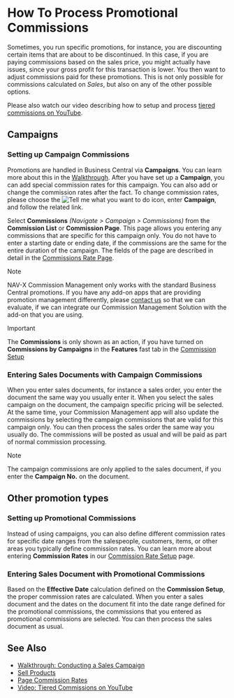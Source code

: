 # How To Process Promotional Commissions

Sometimes, you run specific promotions, for instance, you are discounting certain items that are about to be discontinued. In this case, if you are paying commissions based on the sales price, you might actually have issues, since your gross profit for this transaction is lower. You then want to adjust commissions paid for these promotions. This is not only possible for commissions calculated on *Sales*, but also on any of the other possible options.

Please also watch our video describing how to setup and process [tiered commissions on YouTube](https://youtu.be/3kAhofKshAk).
## Campaigns

### Setting up Campaign Commissions

Promotions are handled in Business Central via **Campaigns**. You can learn more about this in the [Walkthrough](https://docs.microsoft.com/en-us/dynamics365/business-central/walkthrough-conducting-a-sales-campaign). After you have set up a **Campaign**, you can add special commission rates for this campaign. You can also add or change the commission rates after the fact. To change commission rates, please choose the ![Tell me what you want to do](/images/magnifying-glass.gif) icon, enter **Campaign**, and follow the related link.

Select **Commissions** *(Navigate > Campaign > Commissions)* from the **Commission List** or **Commission Page**. This page allows you entering any commissions that are specific for this campaign only. You do not have to enter a starting date or ending date, if the commissions are the same for the entire duration of the campaign. The fields of the page are described in detail in the [Commissions Rate Page](page-commission-rates.md).

> [!NOTE]
> NAV-X Commission Management only works with the standard Business Central promotions. If you have any add-on apps that are providing promotion management differently, please [contact us](https://docs.nav-x.com/support/) so that we can evaluate, if we can integrate our Commission Management Solution with the add-on that you are using.

> [!IMPORTANT]
> The **Commissions** is only shown as an action, if you have turned on **Commissions by Campaigns** in the **Features** fast tab in the [Commission Setup](page-commission-setup.md)

### Entering Sales Documents with Campaign Commissions

When you enter sales documents, for instance a sales order, you enter the document the same way you usually enter it. When you select the sales campaign on the document, the campaign specific pricing will be selected. At the same time, your Commission Management app will also update the commissions by selecting the campaign commissions that are valid for this campaign only. You can then process the sales order the same way you usually do. The commissions will be posted as usual and will be paid as part of normal commission processing.

> [!NOTE]
> The campaign commissions are only applied to the sales document, if you enter the **Campaign No.** on the document.

## Other promotion types

### Setting up Promotional Commissions

Instead of using campaigns, you can also define different commission rates for specific date ranges from the salespeople, customers, items, or other areas you typically define commission rates. You can learn more about entering **Commission Rates** in our [Commission Rate Setup](commission-rate-setup.md) page.

### Entering Sales Document with Promotional Commissions

Based on the **Effective Date** calculation defined on the **Commission Setup**, the proper commission rates are calculated. When you enter a sales document and the dates on the document fit into the date range defined for the promotional commissions, the commissions that you entered as promotional commissions are selected. You can then process the sales document as usual.

## See Also

- [Walkthrough: Conducting a Sales Campaign](https://docs.microsoft.com/en-us/dynamics365/business-central/walkthrough-conducting-a-sales-campaign)
- [Sell Products](https://docs.microsoft.com/en-us/dynamics365/business-central/sales-how-sell-products)
- [Page Commission Rates](page-commission-rates.md)
- [Video: Tiered Commissions on YouTube](https://youtu.be/3kAhofKshAk)